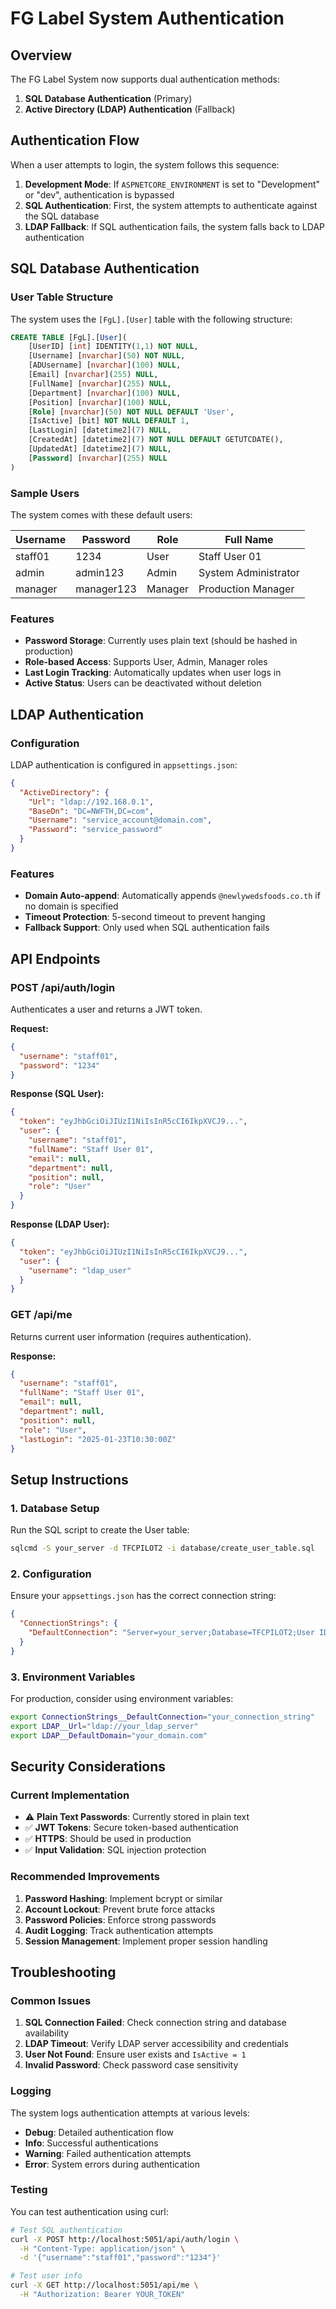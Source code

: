 # FG Label System Authentication

## Overview

The FG Label System now supports dual authentication methods:

1. **SQL Database Authentication** (Primary)
2. **Active Directory (LDAP) Authentication** (Fallback)

## Authentication Flow

When a user attempts to login, the system follows this sequence:

1. **Development Mode**: If `ASPNETCORE_ENVIRONMENT` is set to "Development" or "dev", authentication is bypassed
2. **SQL Authentication**: First, the system attempts to authenticate against the SQL database
3. **LDAP Fallback**: If SQL authentication fails, the system falls back to LDAP authentication

## SQL Database Authentication

### User Table Structure

The system uses the `[FgL].[User]` table with the following structure:

```sql
CREATE TABLE [FgL].[User](
    [UserID] [int] IDENTITY(1,1) NOT NULL,
    [Username] [nvarchar](50) NOT NULL,
    [ADUsername] [nvarchar](100) NULL,
    [Email] [nvarchar](255) NULL,
    [FullName] [nvarchar](255) NULL,
    [Department] [nvarchar](100) NULL,
    [Position] [nvarchar](100) NULL,
    [Role] [nvarchar](50) NOT NULL DEFAULT 'User',
    [IsActive] [bit] NOT NULL DEFAULT 1,
    [LastLogin] [datetime2](7) NULL,
    [CreatedAt] [datetime2](7) NOT NULL DEFAULT GETUTCDATE(),
    [UpdatedAt] [datetime2](7) NULL,
    [Password] [nvarchar](255) NULL
)
```

### Sample Users

The system comes with these default users:

| Username | Password | Role | Full Name |
|----------|----------|------|-----------|
| staff01 | 1234 | User | Staff User 01 |
| admin | admin123 | Admin | System Administrator |
| manager | manager123 | Manager | Production Manager |

### Features

- **Password Storage**: Currently uses plain text (should be hashed in production)
- **Role-based Access**: Supports User, Admin, Manager roles
- **Last Login Tracking**: Automatically updates when user logs in
- **Active Status**: Users can be deactivated without deletion

## LDAP Authentication

### Configuration

LDAP authentication is configured in `appsettings.json`:

```json
{
  "ActiveDirectory": {
    "Url": "ldap://192.168.0.1",
    "BaseDn": "DC=NWFTH,DC=com",
    "Username": "service_account@domain.com",
    "Password": "service_password"
  }
}
```

### Features

- **Domain Auto-append**: Automatically appends `@newlywedsfoods.co.th` if no domain is specified
- **Timeout Protection**: 5-second timeout to prevent hanging
- **Fallback Support**: Only used when SQL authentication fails

## API Endpoints

### POST /api/auth/login

Authenticates a user and returns a JWT token.

**Request:**
```json
{
  "username": "staff01",
  "password": "1234"
}
```

**Response (SQL User):**
```json
{
  "token": "eyJhbGciOiJIUzI1NiIsInR5cCI6IkpXVCJ9...",
  "user": {
    "username": "staff01",
    "fullName": "Staff User 01",
    "email": null,
    "department": null,
    "position": null,
    "role": "User"
  }
}
```

**Response (LDAP User):**
```json
{
  "token": "eyJhbGciOiJIUzI1NiIsInR5cCI6IkpXVCJ9...",
  "user": {
    "username": "ldap_user"
  }
}
```

### GET /api/me

Returns current user information (requires authentication).

**Response:**
```json
{
  "username": "staff01",
  "fullName": "Staff User 01",
  "email": null,
  "department": null,
  "position": null,
  "role": "User",
  "lastLogin": "2025-01-23T10:30:00Z"
}
```

## Setup Instructions

### 1. Database Setup

Run the SQL script to create the User table:

```bash
sqlcmd -S your_server -d TFCPILOT2 -i database/create_user_table.sql
```

### 2. Configuration

Ensure your `appsettings.json` has the correct connection string:

```json
{
  "ConnectionStrings": {
    "DefaultConnection": "Server=your_server;Database=TFCPILOT2;User ID=your_user;Password=your_password;TrustServerCertificate=True;"
  }
}
```

### 3. Environment Variables

For production, consider using environment variables:

```bash
export ConnectionStrings__DefaultConnection="your_connection_string"
export LDAP__Url="ldap://your_ldap_server"
export LDAP__DefaultDomain="your_domain.com"
```

## Security Considerations

### Current Implementation

- ⚠️ **Plain Text Passwords**: Currently stored in plain text
- ✅ **JWT Tokens**: Secure token-based authentication
- ✅ **HTTPS**: Should be used in production
- ✅ **Input Validation**: SQL injection protection

### Recommended Improvements

1. **Password Hashing**: Implement bcrypt or similar
2. **Account Lockout**: Prevent brute force attacks
3. **Password Policies**: Enforce strong passwords
4. **Audit Logging**: Track authentication attempts
5. **Session Management**: Implement proper session handling

## Troubleshooting

### Common Issues

1. **SQL Connection Failed**: Check connection string and database availability
2. **LDAP Timeout**: Verify LDAP server accessibility and credentials
3. **User Not Found**: Ensure user exists and `IsActive = 1`
4. **Invalid Password**: Check password case sensitivity

### Logging

The system logs authentication attempts at various levels:

- **Debug**: Detailed authentication flow
- **Info**: Successful authentications
- **Warning**: Failed authentication attempts
- **Error**: System errors during authentication

### Testing

You can test authentication using curl:

```bash
# Test SQL authentication
curl -X POST http://localhost:5051/api/auth/login \
  -H "Content-Type: application/json" \
  -d '{"username":"staff01","password":"1234"}'

# Test user info
curl -X GET http://localhost:5051/api/me \
  -H "Authorization: Bearer YOUR_TOKEN"
``` 